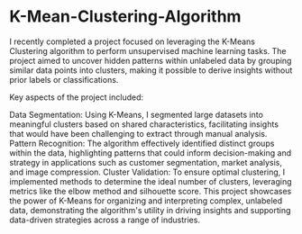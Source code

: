 # K-Mean-Clustering-Algorithm
I recently completed a project focused on leveraging the K-Means Clustering algorithm to perform unsupervised machine learning tasks. The project aimed to uncover hidden patterns within unlabeled data by grouping similar data points into clusters, making it possible to derive insights without prior labels or classifications.

Key aspects of the project included:

Data Segmentation: Using K-Means, I segmented large datasets into meaningful clusters based on shared characteristics, facilitating insights that would have been challenging to extract through manual analysis.
Pattern Recognition: The algorithm effectively identified distinct groups within the data, highlighting patterns that could inform decision-making and strategy in applications such as customer segmentation, market analysis, and image compression.
Cluster Validation: To ensure optimal clustering, I implemented methods to determine the ideal number of clusters, leveraging metrics like the elbow method and silhouette score.
This project showcases the power of K-Means for organizing and interpreting complex, unlabeled data, demonstrating the algorithm's utility in driving insights and supporting data-driven strategies across a range of industries.
